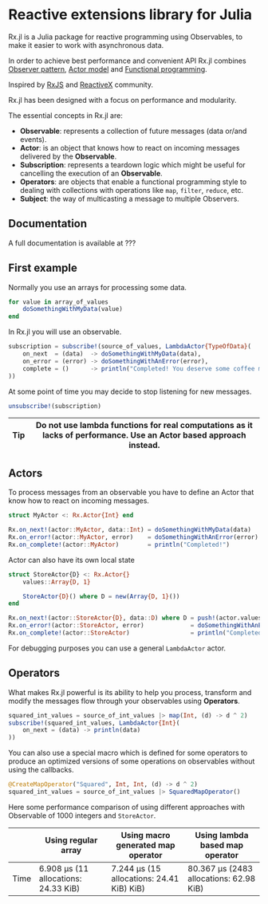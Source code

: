 # Reactive extensions library for Julia

Rx.jl is a Julia package for reactive programming using Observables, to make it easier to work with asynchronous data.

In order to achieve best performance and convenient API Rx.jl combines [Observer pattern](https://en.wikipedia.org/wiki/Observer_pattern), [Actor model](https://en.wikipedia.org/wiki/Actor_model) and [Functional programming](https://en.wikipedia.org/wiki/Functional_programming).

Inspired by [RxJS](https://github.com/ReactiveX/rxjs) and [ReactiveX](https://github.com/ReactiveX) community.

Rx.jl has been designed with a focus on performance and modularity.

The essential concepts in Rx.jl are:

- __Observable__: represents a collection of future messages (data or/and events).
- __Actor__: is an object that knows how to react on incoming messages delivered by the __Observable__.
- __Subscription__: represents a teardown logic which might be useful for cancelling the execution of an __Observable__.
- __Operators__: are objects that enable a functional programming style to dealing with collections with operations like `map`, `filter`, `reduce`, etc.
- __Subject__: the way of multicasting a message to multiple Observers.

## Documentation

A full documentation is available at ???

## First example

Normally you use an arrays for processing some data.

```Julia
for value in array_of_values
    doSomethingWithMyData(value)
end
```

In Rx.jl you will use an observable.

```Julia
subscription = subscribe!(source_of_values, LambdaActor{TypeOfData}(
    on_next  = (data)  -> doSomethingWithMyData(data),
    on_error = (error) -> doSomethingWithAnError(error),
    complete = ()      -> println("Completed! You deserve some coffee man")
))
```

At some point of time you may decide to stop listening for new messages.

```Julia
unsubscribe!(subscription)
```

| Tip | Do not use lambda functions for real computations as it lacks of performance. Use an Actor based approach instead. |
| --- | - |

## Actors

To process messages from an observable you have to define an Actor that know how to react on incoming messages.

```Julia
struct MyActor <: Rx.Actor{Int} end

Rx.on_next!(actor::MyActor, data::Int) = doSomethingWithMyData(data)
Rx.on_error!(actor::MyActor, error)    = doSomethingWithAnError(error)
Rx.on_complete!(actor::MyActor)        = println("Completed!")
```

Actor can also have its own local state

```Julia
struct StoreActor{D} <: Rx.Actor{}
    values::Array{D, 1}

    StoreActor{D}() where D = new(Array{D, 1}())
end

Rx.on_next!(actor::StoreActor{D}, data::D) where D = push!(actor.values, data)
Rx.on_error!(actor::StoreActor, error)             = doSomethingWithAnError(error)
Rx.on_complete!(actor::StoreActor)                 = println("Completed: $(actor.values)")
```

For debugging purposes you can use a general `LambdaActor` actor.

## Operators

What makes Rx.jl powerful is its ability to help you process, transform and modify the messages flow through your observables using __Operators__.

```Julia
squared_int_values = source_of_int_values |> map(Int, (d) -> d ^ 2)
subscribe!(squared_int_values, LambdaActor{Int}(
    on_next = (data) -> println(data)
))
```

You can also use a special macro which is defined for some operators to produce an optimized versions of some operations on observables without using the callbacks.

```Julia
@CreateMapOperator("Squared", Int, Int, (d) -> d ^ 2)
squared_int_values = source_of_int_values |> SquaredMapOperator()
```

Here some performance comparison of using different approaches with Observable of 1000 integers and `StoreActor`.

|      | Using regular array | Using macro generated map operator | Using lambda based map operator |
|------|---------------------|------------------------------------|---------------------------------|
| Time |6.908 μs (11 allocations: 24.33 KiB)|7.244 μs (15 allocations: 24.41 KiB) KiB)|80.367 μs (2483 allocations: 62.98 KiB)|
